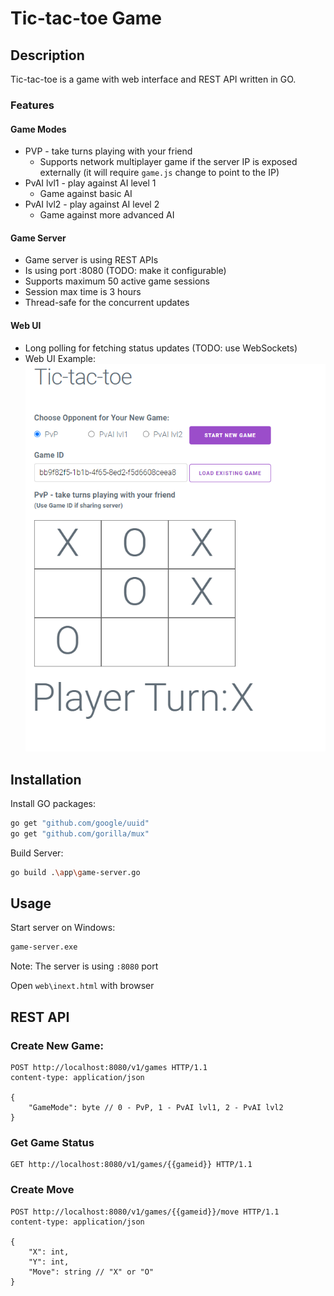 


# Tic-tac-toe Game

## Description
Tic-tac-toe is a game with web interface and REST API written in GO.

### Features

#### Game Modes
* PVP - take turns playing with your friend
    * Supports network multiplayer game if the server IP is exposed externally (it will require `game.js` change to point to the IP)
* PvAI lvl1 - play against AI level 1
    * Game against basic AI
* PvAI lvl2 - play against AI level 2
    * Game against more advanced AI

#### Game Server
* Game server is using REST APIs
* Is using port :8080 (TODO: make it configurable)
* Supports maximum 50 active game sessions
* Session max time is 3 hours 
* Thread-safe for the concurrent updates


#### Web UI
* Long polling for fetching status updates (TODO: use WebSockets)
* Web UI Example:  
    ![Web UI example](ui-example.png)

## Installation

Install GO packages:
```bash
go get "github.com/google/uuid"
go get "github.com/gorilla/mux"
```

Build Server:
```bash
go build .\app\game-server.go
```

## Usage

Start server on Windows:
```bash
game-server.exe
```
Note: The server is using `:8080` port

Open `web\inext.html` with browser

 
## REST API

### Create New Game:
```
POST http://localhost:8080/v1/games HTTP/1.1
content-type: application/json

{
    "GameMode": byte // 0 - PvP, 1 - PvAI lvl1, 2 - PvAI lvl2
}
```

### Get Game Status
```
GET http://localhost:8080/v1/games/{{gameid}} HTTP/1.1
```

### Create Move
```
POST http://localhost:8080/v1/games/{{gameid}}/move HTTP/1.1
content-type: application/json

{
    "X": int,
    "Y": int,
    "Move": string // "X" or "O"
}
```